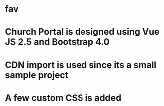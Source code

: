 # fav
# Church Portal is designed using Vue JS 2.5 and Bootstrap 4.0
# CDN import is used since its a small sample project
# A few custom CSS is added
